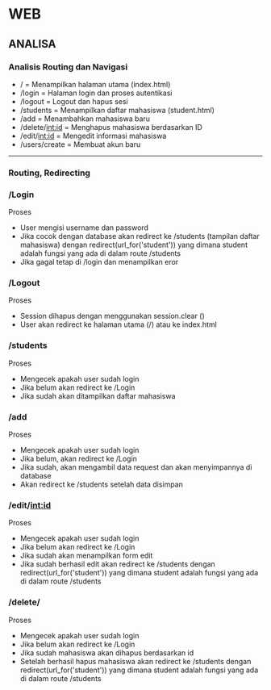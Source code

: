 # WEB

## ANALISA

### Analisis Routing dan Navigasi

- / =  Menampilkan halaman utama (index.html)
- /login = Halaman login dan proses autentikasi
- /logout	= Logout dan hapus sesi
- /students	= Menampilkan daftar mahasiswa (student.html)
- /add	= Menambahkan mahasiswa baru
- /delete/<int:id> = Menghapus mahasiswa berdasarkan ID
- /edit/<int:id>	= Mengedit informasi mahasiswa
- /users/create	= Membuat akun baru

---

### Routing, Redirecting

### /Login

Proses
- User mengisi username dan password
- Jika cocok dengan database akan redirect ke /students (tampilan daftar mahasiswa) dengan redirect(url_for('student')) yang dimana student adalah fungsi yang ada di dalam route /students
- Jika gagal tetap di /login dan menampilkan eror


### /Logout

Proses
- Session dihapus dengan menggunakan session.clear ()
- User akan redirect ke halaman utama (/) atau ke index.html


### /students

Proses
- Mengecek apakah user sudah login
- Jika belum akan redirect ke /Login
- Jika sudah akan ditampilkan daftar mahasiswa


### /add

Proses
- Mengecek apakah user sudah login
- Jika belum, akan redirect ke /Login
- Jika sudah, akan mengambil data request dan akan menyimpannya di database
- Akan redirect ke /students setelah data disimpan 


### /edit/<int:id>

Proses
- Mengecek apakah user sudah login
- Jika belum akan redirect ke /Login
- Jika sudah akan menampilkan form edit
- Jika sudah berhasil edit akan redirect ke /students dengan redirect(url_for('student')) yang dimana student adalah fungsi yang ada di dalam route /students


### /delete/<id>

Proses
- Mengecek apakah user sudah login
- Jika belum akan redirect ke /Login
- Jika sudah mahasiswa akan dihapus berdasarkan id
- Setelah berhasil hapus mahasiswa akan redirect ke /students dengan redirect(url_for('student')) yang dimana student adalah fungsi yang ada di dalam route /students

